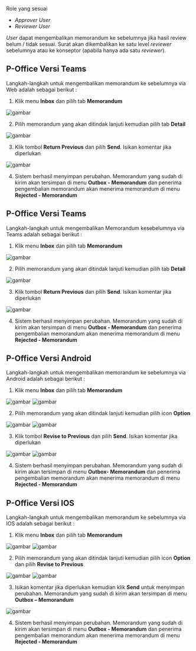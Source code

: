 Role yang sesuai

- *Approver User*
- *Reviewer User*

*User* dapat mengembalikan memorandum ke sebelumnya jika hasil review belum / tidak sesuai. Surat akan dikembalikan ke satu level *reviewer* sebelumnya atau ke konseptor (apabila hanya ada satu *reviewer*). 

## **P-Office Versi Teams**

Langkah-langkah untuk mengembalikan memorandum ke sebelumnya via Web adalah sebagai berikut :

1. Klik menu **Inbox** dan pilih tab **Memorandum**

![gambar](Memorandum/MM_Web/MM-39.png)

2. Pilih memorandum yang akan ditindak lanjuti kemudian pilih tab **Detail**

![gambar](Memorandum/MM_Web/MM-40.png)

3. Klik tombol **Return Previous** dan pilih **Send**. Isikan komentar jika diperlukan

![gambar](Memorandum/MM_Web/MM-41.png)

4. Sistem berhasil menyimpan perubahan. Memorandum yang sudah di kirim akan tersimpan di menu **Outbox - Memorandum** dan penerima pengembalian memorandum akan menerima memorandum di menu **Rejected - Memorandum**

## **P-Office Versi Teams**

Langkah-langkah untuk mengembalikan Memorandum kesebelumnya via Teams adalah sebagai berikut :

1. Klik menu **Inbox** dan pilih tab **Memorandum**

![gambar](Memorandum/MM_Teams/MM39.png)

2. Pilih memorandum yang akan ditindak lanjuti kemudian pilih tab **Detail**

![gambar](Memorandum/MM_Teams/MM40.png)

3. Klik tombol **Return Previous** dan pilih **Send**. Isikan komentar jika diperlukan

![gambar](Memorandum/MM_Teams/MM41.png)

4. Sistem berhasil menyimpan perubahan. Memorandum yang sudah di kirim akan tersimpan di menu **Outbox - Memorandum** dan penerima pengembalian memorandum akan menerima memorandum di menu **Rejected - Memorandum**

## **P-Office Versi Android**

Langkah-langkah untuk mengembalikan memorandum ke sebelumnya via Android adalah sebagai berikut :

1. Klik menu **Inbox** dan pilih tab **Memorandum**

![gambar](Memorandum/MM_Android/Kembalimemo/A01.jpg) ![gambar](Memorandum/MM_Android/Kembalimemo/A02.jpg)

2. Pilih memorandum yang akan ditindak lanjuti kemudian pilih icon **Option**

![gambar](Memorandum/MM_Android/Kembalimemo/A03.jpg) ![gambar](Memorandum/MM_Android/Kembalimemo/A04.jpg)

3. Klik tombol **Revise to Previous** dan pilih **Send**. Isikan komentar jika diperlukan

![gambar](Memorandum/MM_Android/Kembalimemo/A05.jpg) ![gambar](Memorandum/MM_Android/Kembalimemo/A06.jpg)

4. Sistem berhasil menyimpan perubahan. Memorandum yang sudah di kirim akan tersimpan di menu **Outbox- Memorandum** dan penerima pengembalian memorandum akan menerima memorandum di menu **Rejected - Memorandum**

## **P-Office Versi IOS**

Langkah-langkah untuk mengembalikan memorandum ke sebelumnya via IOS adalah sebagai berikut :

1.	Klik menu **Inbox** dan pilih tab **Memorandum**

![gambar](Memorandum/MM_IOS/MM-77.png) ![gambar](Memorandum/MM_IOS/MM-78.png)

2.	Pilih memorandum yang akan ditindak lanjuti kemudian pilih icon **Option** dan pilih **Revise to Previous**

![gambar](Memorandum/MM_IOS/MM-40.png) ![gambar](Memorandum/MM_IOS/MM-41.png)

3.	Isikan komentar jika diperlukan kemudian klik **Send** untuk menyimpan perubahan. Memorandum yang sudah di kirim akan tersimpan di menu **Outbox – Memorandum**

![gambar](Memorandum/MM_IOS/MM-42.png)

4.	Sistem berhasil menyimpan perubahan. Memorandum yang sudah di kirim akan tersimpan di menu **Outbox - Memorandum** dan penerima pengembalian memorandum akan menerima memorandum di menu **Rejected - Memorandum**
